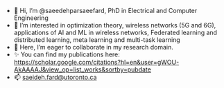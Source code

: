 - 👋 Hi, I’m @saeedehparsaeefard, PhD in Electrical and Computer Engineering 
- 👀 I’m interested in optimization theory, wireless networks (5G and 6G), applications of AI and ML in wireless networks, Federated learning and distributed learning, meta learning and multi-task learning   
- 💞️ Here, I’m eager to collaborate in my research domain. 
- ✨ You can find my publications here: https://scholar.google.com/citations?hl=en&user=gWOU-AkAAAAJ&view_op=list_works&sortby=pubdate 
- 📫 saeideh.fard@utoronto.ca

<!---
saeedehparsaeefard/saeedehparsaeefard is a ✨ special ✨ repository because its `README.md` (this file) appears on your GitHub profile.
You can click the Preview link to take a look at your changes.
--->
